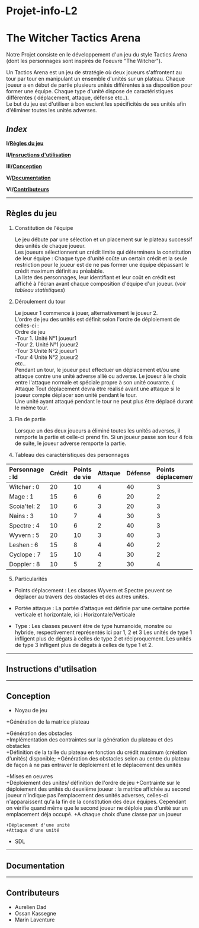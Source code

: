 # Projet-info-L2 

# **The Witcher Tactics Arena**

 Notre Projet consiste en le développement d'un jeu du style Tactics Arena (dont les personnages sont inspirés de l'oeuvre "The Witcher").

Un Tactics Arena est un jeu de stratégie où deux joueurs s'affrontent au tour par tour en manipulant un ensemble d'unités sur un plateau.
Chaque joueur a en début de partie plusieurs unités différentes à sa disposition pour former une équipe. Chaque type d'unité dispose de caractéristiques différentes ( déplacement, attaque, défense etc..).  
Le but du jeu est d'utiliser à bon escient les spécificités de ses unités afin d'éliminer toutes les unités adverses. 

## *Index*

 **I/[Règles du jeu](#Règles-du-jeu)**  
 
 **II/[Insructions d'utilisation](#Instructions-d'utilisation)**  
 
 **III/[Conception](#Etapes-de-conception)**  
 
 **V/[Documentation](#Documentation)**  
 
 **VI/[Contributeurs](#Contributeurs)**  

 
 - - -
 ## Règles du jeu
  
  1. Constitution de l'équipe  
  
     Le jeu débute par une sélection et un placement sur le plateau successif des unités de chaque joueur.  
     Les joueurs sélectionnent un crédit limite qui déterminera la constitution de leur équipe : Chaque type d'unité coûte un    certain crédit et la seule restriction pour le joueur est de ne pas former une équipe dépassant le crédit maximum définit au préalable.  
     La liste des personnages, leur identifiant et leur coût en crédit est affiché à l'écran avant chaque composition d'équipe d'un joueur. (*voir tableau statistiques*)  
    
  2. Déroulement du tour  
  
     Le joueur 1 commence à jouer, alternativement le joueur 2.   
     L'ordre de jeu des unités est définit selon l'ordre de déploiement de celles-ci :   
     Ordre de jeu  
      -Tour 1. Unité N°1 joueur1  
      -Tour 2. Unité N°1 joueur2  
      -Tour 3 Unité N°2 joueur1  
      -Tour 4 Unité N°2 joueur2  
      etc..  
      Pendant un tour, le joueur peut effectuer un déplacement et/ou une attaque contre une unité adverse allié ou adverse. Le joueur à le choix entre l'attaque normale et spéciale propre à son unité courante.  ( Attaque 
      Tout déplacement devra être réalisé avant une attaque si le joueur compte déplacer son unité pendant le tour.  
      Une unité ayant attaqué pendant le tour ne peut plus être déplacé durant le même tour.

  3. Fin de partie 
  
     Lorsque un des deux joueurs a éliminé toutes les unités adverses, il remporte la partie et celle-ci prend fin. 
     Si un joueur passe son tour 4 fois de suite, le joueur adverse remporte la partie.
    
  
  4. Tableau  des caractéristiques des personnages
  
   
  | Personnage : Id   | Crédit        | Points de vie | Attaque | Défense | Points déplacement*   | Portée attaque*| Type*|
  |:------------------|:--------------|:--------------|:--------|:--------|:----------------------|:---------------|:-----| 
  | Witcher : 0       |     20        |       10      |   4     |   40    |         3             |      3/3       |   3  |
  | Mage    : 1       |     15        |       6       |   6     |   20    |         2             |      3/3       |   1  | 
  | Scoia'tel: 2      |     10        |       6       |   3     |   20    |         3             |      3/2       |   1  | 
  | Nains   : 3       |     10        |       7       |   4     |   30    |         3             |      2/2       |   1  | 
  | Spectre : 4       |     10        |       6       |   2     |   40    |         3             |      2/3       |   2  | 
  | Wyvern  : 5       |     20        |       10      |   3     |   40    |         3             |      3/3       |   2  | 
  | Leshen  : 6       |     15        |       8       |   4     |   40    |         2             |      2/2       |   2  |
  | Cyclope : 7       |     15        |       10      |   4     |   30    |         2             |      2/2       |   2  |  
  | Doppler : 8       |     10        |       5       |   2     |   30    |         4             |      2/3       |   3  | 
  
  5. Particularités
  
   + Points déplacement : Les classes Wyvern et Spectre peuvent se déplacer au travers des obstacles et des autres unités.
    
   + Portée attaque : La portée d'attaque est définie par une certaine portée verticale et horizontale, ici :     Horizontale/Verticale
   
   + Type : Les classes peuvent être de type humanoide, monstre ou hybride, respectivement représentés ici par 1, 2 et 3
            Les unités de type 1 infligent plus de dégats à celles de type 2 et réciproquement.
            Les unités de type 3 infligent plus de dégats à celles de type 1 et 2.
            
    
    
  - - - 
  ## Instructions d'utilsation 
  
  
  - - - 
  
  ## Conception 
  
  + Noyau de jeu  
  
   +Génération de la matrice plateau 
   
   +Génération des obstacles  
     +Implémentation des contraintes sur la génération du plateau et des obstacles  
      +Définition de la taille du plateau en fonction du crédit maximum (création d'unités) disponible;
      +Génération des obstacles selon au centre du plateau de façon à ne pas entraver le déploiement et le déplacement des unités  
    
   +Mises en oeuvres  
    +Déploiement des unités/ définition de l'ordre de jeu
     +Contrainte sur le déploiement des unités du deuxième joueur : la matrice affichée au second joueur n'indique pas l'emplacement des unités adverses, celles-ci n'apparaissent qu'a la fin de la constitution des deux équipes. Cependant on vérifie quand même que le second joueur ne déploie pas d'unité sur un emplacement déja occupé.
     +A chaque choix d'une classe par un joueur 
    
    
     
    +Déplacement d'une unité
    +Attaque d'une unité
   
    
  + SDL  
     
    
  
  
  - - - 
  
  ## Documentation 
  
  - - -    
  
  
  ## Contributeurs 
  
  + Aurelien Dad
  + Ossan Kassegne
  + Marin Laventure
  
  
  
  
  
 
  
 
 
 



